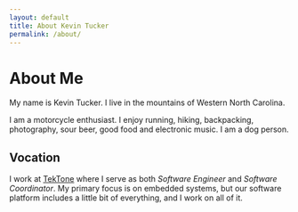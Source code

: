 ```yaml
---
layout: default
title: About Kevin Tucker
permalink: /about/
---
```


# About Me

My name is Kevin Tucker. I live in the mountains of Western North Carolina.

I am a motorcycle enthusiast. I enjoy running, hiking, backpacking, photography, sour beer, good food and electronic music. I am a dog person.

## Vocation

I work at [TekTone](http://tektone.com) where I serve as both *Software Engineer* and *Software Coordinator*. My primary focus is on embedded systems, but our software platform includes a little bit of everything, and I work on all of it.

